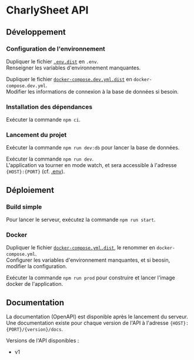 # CharlySheet API

## Développement
### Configuration de l'environnement
Dupliquer le fichier [`.env.dist`](.env.dist) en `.env`.\
Renseigner les variables d'environnement manquantes.

Dupliquer le fichier [`docker-compose.dev.yml.dist`](docker-compose.dev.yml.dist) en `docker-compose.dev.yml`.\
Modifier les informations de connexion à la base de données si besoin.

### Installation des dépendances
Exécuter la commande ```npm ci```.

### Lancement du projet
Exécuter la commande ```npm run dev:db``` pour lancer la base de données.

Exécuter la commande ```npm run dev```.\
L'application va tourner en mode watch, et sera accessible à l'adresse `{HOST}:{PORT}` (cf. [.env](.env)).

## Déploiement
### Build simple
Pour lancer le serveur, exécutez la commande ```npm run start```.

### Docker
Dupliquer le fichier [`docker-compose.yml.dist`](docker-compose.yml.dist), le renommer en `docker-compose.yml`.\
Configurer les variables d'environnement manquantes, et si beosin, modifier la configuration.

Exécuter la commande ```npm run prod``` pour construire et lancer l'image docker de l'application.

## Documentation
La documentation (OpenAPI) est disponible après le lancement du serveur.\
Une documentation existe pour chaque version de l'API à l'adresse `{HOST}:{PORT}/{version}/docs`.

Versions de l'API disponibles :
- v1
